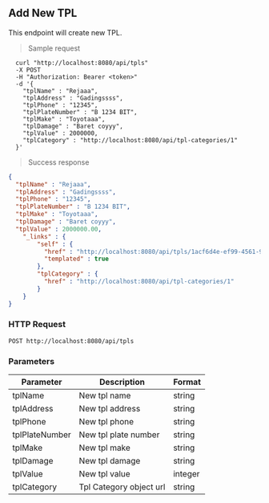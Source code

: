 ## Add New TPL
This endpoint will create new TPL.

> Sample request

```shell
  curl "http://localhost:8080/api/tpls"
  -X POST
  -H "Authorization: Bearer <token>"
  -d '{
    "tplName" : "Rejaaa",
    "tplAddress" : "Gadingssss",
    "tplPhone" : "12345",
    "tplPlateNumber" : "B 1234 BIT",
    "tplMake" : "Toyotaaa",
    "tplDamage" : "Baret coyyy",
    "tplValue" : 2000000,
    "tplCategory" : "http://localhost:8080/api/tpl-categories/1"
  }'
```

> Success response

```json
{
  "tplName" : "Rejaaa",
  "tplAddress" : "Gadingssss",
  "tplPhone" : "12345",
  "tplPlateNumber" : "B 1234 BIT",
  "tplMake" : "Toyotaaa",
  "tplDamage" : "Baret coyyy",
  "tplValue" : 2000000.00,
    "_links" : {
        "self" : {
          "href" : "http://localhost:8080/api/tpls/1acf6d4e-ef99-4561-9615-ad444105ff21{?projection}",
          "templated" : true
        },
        "tplCategory" : {
          "href" : "http://localhost:8080/api/tpl-categories/1"
        }
    }
}
```

### HTTP Request

`POST http://localhost:8080/api/tpls`

###  Parameters

Parameter | Description | Format
--------- | ----------- | ---------
tplName | New tpl name | string
tplAddress | New tpl address | string
tplPhone | New tpl phone | string
tplPlateNumber | New tpl plate number | string
tplMake | New tpl make | string
tplDamage | New tpl damage | string
tplValue | New tpl value | integer
tplCategory | Tpl Category object url | string